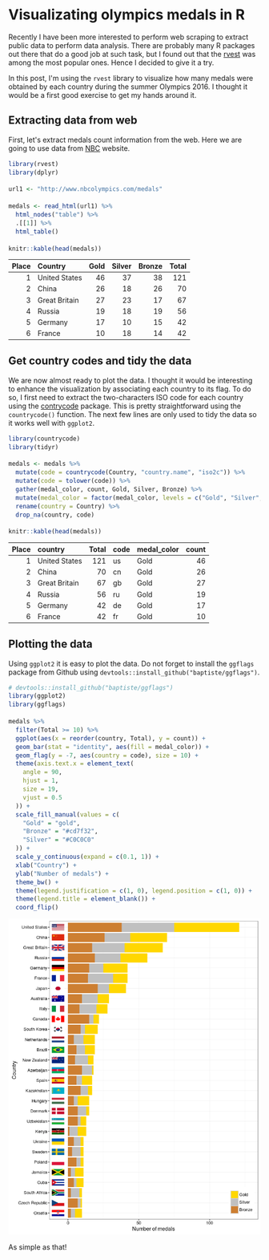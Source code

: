 Visualizating olympics medals in R
================

Recently I have been more interested to perform web scraping to extract public data to perform data analysis. There are probably many R packages out there that do a good job at such task, but I found out that the [rvest](https://cran.r-project.org/web/packages/rvest/index.html) was among the most popular ones. Hence I decided to give it a try.

In this post, I'm using the `rvest` library to visualize how many medals were obtained by each country during the summer Olympics 2016. I thought it would be a first good exercise to get my hands around it.

Extracting data from web
------------------------

First, let's extract medals count information from the web. Here we are going to use data from [NBC](http://www.nbcolympics.com/medals) website.

``` r
library(rvest)
library(dplyr)

url1 <- "http://www.nbcolympics.com/medals"

medals <- read_html(url1) %>%
  html_nodes("table") %>%
  .[[1]] %>%
  html_table()

knitr::kable(head(medals))
```

|  Place| Country       |  Gold|  Silver|  Bronze|  Total|
|------:|:--------------|-----:|-------:|-------:|------:|
|      1| United States |    46|      37|      38|    121|
|      2| China         |    26|      18|      26|     70|
|      3| Great Britain |    27|      23|      17|     67|
|      4| Russia        |    19|      18|      19|     56|
|      5| Germany       |    17|      10|      15|     42|
|      6| France        |    10|      18|      14|     42|

Get country codes and tidy the data
-----------------------------------

We are now almost ready to plot the data. I thought it would be interesting to enhance the visualization by associating each country to its flag. To do so, I first need to extract the two-characters ISO code for each country using the [contrycode](https://cran.r-project.org/web/packages/countrycode/index.html) package. This is pretty straightforward using the `countrycode()` function. The next few lines are only used to tidy the data so it works well with `ggplot2`.

``` r
library(countrycode)
library(tidyr)

medals <- medals %>%
  mutate(code = countrycode(Country, "country.name", "iso2c")) %>%
  mutate(code = tolower(code)) %>%
  gather(medal_color, count, Gold, Silver, Bronze) %>%
  mutate(medal_color = factor(medal_color, levels = c("Gold", "Silver", "Bronze"))) %>%
  rename(country = Country) %>%
  drop_na(country, code)

knitr::kable(head(medals))
```

|  Place| country       |  Total| code | medal\_color |  count|
|------:|:--------------|------:|:-----|:-------------|------:|
|      1| United States |    121| us   | Gold         |     46|
|      2| China         |     70| cn   | Gold         |     26|
|      3| Great Britain |     67| gb   | Gold         |     27|
|      4| Russia        |     56| ru   | Gold         |     19|
|      5| Germany       |     42| de   | Gold         |     17|
|      6| France        |     42| fr   | Gold         |     10|

Plotting the data
-----------------

Using `ggplot2` it is easy to plot the data. Do not forget to install the `ggflags` package from Github using `devtools::install_github("baptiste/ggflags")`.

``` r
# devtools::install_github("baptiste/ggflags")
library(ggplot2)
library(ggflags)

medals %>%
  filter(Total >= 10) %>%
  ggplot(aes(x = reorder(country, Total), y = count)) +
  geom_bar(stat = "identity", aes(fill = medal_color)) +
  geom_flag(y = -7, aes(country = code), size = 10) +
  theme(axis.text.x = element_text(
    angle = 90,
    hjust = 1,
    size = 19,
    vjust = 0.5
  )) +
  scale_fill_manual(values = c(
    "Gold" = "gold",
    "Bronze" = "#cd7f32",
    "Silver" = "#C0C0C0"
  )) +
  scale_y_continuous(expand = c(0.1, 1)) +
  xlab("Country") +
  ylab("Number of medals") +
  theme_bw() +
  theme(legend.justification = c(1, 0), legend.position = c(1, 0)) +
  theme(legend.title = element_blank()) +
  coord_flip()
```

![](2016-08-25-olympics2016_files/figure-markdown_github/unnamed-chunk-3-1.png)

As simple as that!
